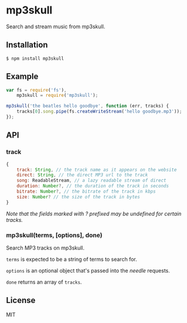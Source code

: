 # mp3skull
Search and stream music from mp3skull.

## Installation

    $ npm install mp3skull

## Example
```javascript
var fs = require('fs'),
    mp3skull = require('mp3skull');

mp3skull('the beatles hello goodbye', function (err, tracks) {
    tracks[0].song.pipe(fs.createWriteStream('hello goodbye.mp3'));
});
```

## API
### track
```javascript
{
    track: String, // the track name as it appears on the website
    direct: String, // the direct MP3 url to the track
    song: ReadableStream, // a lazy readable stream of direct
    duration: Number?, // the duration of the track in seconds
    bitrate: Number?, // the bitrate of the track in kbps
    size: Number? // the size of the track in bytes
}
```

*Note that the fields marked with ? prefixed may be undefined for certain tracks.*

### mp3skull(terms, [options], done)
Search MP3 tracks on mp3skull.

`terms` is expected to be a string of terms to search for.

`options` is an optional object that's passed into the *needle* requests.

`done` returns an array of `tracks`.

## License
MIT
